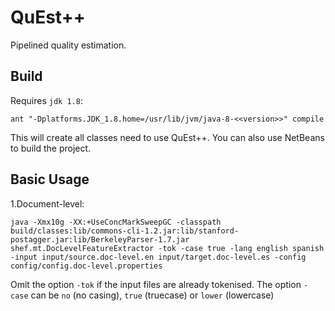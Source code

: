 # QuEst++
Pipelined quality estimation.

## Build
Requires `jdk 1.8`:
  
  `ant "-Dplatforms.JDK_1.8.home=/usr/lib/jvm/java-8-<<version>>" compile`
  
This will create all classes need to use QuEst++.
You can also use NetBeans to build the project.

## Basic Usage
1.Document-level:

  `java -Xmx10g -XX:+UseConcMarkSweepGC -classpath build/classes:lib/commons-cli-1.2.jar:lib/stanford-postagger.jar:lib/BerkeleyParser-1.7.jar shef.mt.DocLevelFeatureExtractor -tok -case true -lang english spanish -input input/source.doc-level.en input/target.doc-level.es -config config/config.doc-level.properties`
  
Omit the option `-tok` if the input files are already tokenised.
The option `-case` can be `no` (no casing), `true` (truecase) or `lower` (lowercase)
